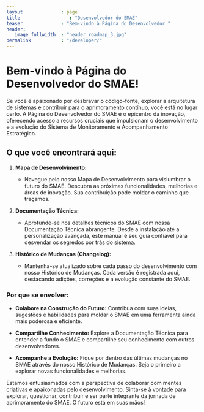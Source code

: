 ```yaml
---
layout              : page
title                  : "Desenvolvedor do SMAE"
teaser              : "Bem-vindo à Página do Desenvolvedor "
header:
   image_fullwidth  : "header_roadmap_3.jpg"
permalink           : "/developer/"
---
```

# **Bem-vindo à Página do Desenvolvedor do SMAE!**

Se você é apaixonado por desbravar o código-fonte, explorar a arquitetura de sistemas e contribuir para o aprimoramento contínuo, você está no lugar certo. A Página do Desenvolvedor do SMAE é o epicentro da inovação, oferecendo acesso a recursos cruciais que impulsionam o desenvolvimento e a evolução do Sistema de Monitoramento e Acompanhamento Estratégico.

## **O que você encontrará aqui:**

1. **Mapa de Desenvolvimento:**
   - Navegue pelo nosso Mapa de Desenvolvimento para vislumbrar o futuro do SMAE. Descubra as próximas funcionalidades, melhorias e áreas de inovação. Sua contribuição pode moldar o caminho que traçamos.

2. **Documentação Técnica:**
   - Aprofunde-se nos detalhes técnicos do SMAE com nossa Documentação Técnica abrangente. Desde a instalação até a personalização avançada, este manual é seu guia confiável para desvendar os segredos por trás do sistema.

3. **Histórico de Mudanças (Changelog):**
   - Mantenha-se atualizado sobre cada passo do desenvolvimento com nosso Histórico de Mudanças. Cada versão é registrada aqui, destacando adições, correções e a evolução constante do SMAE.

 ### **Por que se envolver:**

- **Colabore na Construção do Futuro:** Contribua com suas ideias, sugestões e habilidades para moldar o SMAE em uma ferramenta ainda mais poderosa e eficiente.

- **Compartilhe Conhecimento:** Explore a Documentação Técnica para entender a fundo o SMAE e compartilhe seu conhecimento com outros desenvolvedores.

- **Acompanhe a Evolução:** Fique por dentro das últimas mudanças no SMAE através do nosso Histórico de Mudanças. Seja o primeiro a explorar novas funcionalidades e melhorias.

Estamos entusiasmados com a perspectiva de colaborar com mentes criativas e apaixonadas pelo desenvolvimento. Sinta-se à vontade para explorar, questionar, contribuir e ser parte integrante da jornada de aprimoramento do SMAE. O futuro está em suas mãos!
